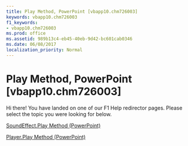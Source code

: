 ```yaml
---
title: Play Method, PowerPoint [vbapp10.chm726003]
keywords: vbapp10.chm726003
f1_keywords:
- vbapp10.chm726003
ms.prod: office
ms.assetid: 989b13c4-eb45-40eb-9d42-bc601cab0346
ms.date: 06/08/2017
localization_priority: Normal
---
```



# Play Method, PowerPoint [vbapp10.chm726003]

Hi there! You have landed on one of our F1 Help redirector pages. Please select the topic you were looking for below.

[SoundEffect.Play Method (PowerPoint)](http://msdn.microsoft.com/library/d0f598cb-2c3c-936b-42a2-326ead1e995b%28Office.15%29.aspx)

[Player.Play Method (PowerPoint)](http://msdn.microsoft.com/library/784de3da-846e-fb9d-bc14-6ba453904d30%28Office.15%29.aspx)


